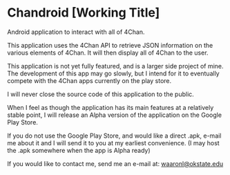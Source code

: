 Chandroid [Working Title]
============

Android application to interact with all of 4Chan.

This application uses the 4Chan API to retrieve JSON information on the various elements of 4Chan.
It will then display all of 4Chan to the user.

This application is not yet fully featured, and is a larger side project of mine.
The development of this app may go slowly, but I intend for it to eventually compete with the 4Chan apps currently on the play store.

I will never close the source code of this application to the public.

When I feel as though the application has its main features at a relatively stable point, I will release
an Alpha version of the application on the Google Play Store.

If you do not use the Google Play Store, and would like a direct .apk, e-mail me about it and I will send it to you
at my earliest convenience. (I may host the .apk somewhere when the app is Alpha ready)

If you would like to contact me, send me an e-mail at: waaronl@okstate.edu
